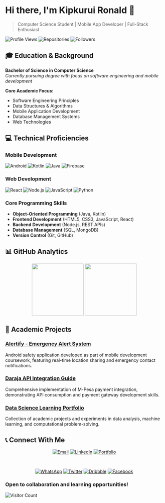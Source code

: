 # Hi there, I'm Kipkurui Ronald 👋

> Computer Science Student | Mobile App Developer | Full-Stack Enthusiast

![Profile Views](https://komarev.com/gh/username?color=blue&label=Profile+Views)
![Repositories](https://badgen.net/badge/Repositories/10%2B/blue)
![Followers](https://badgen.net/github/followers/KipkuruiRonald?color=blue)

## 🎓 Education & Background

**Bachelor of Science in Computer Science**  
*Currently pursuing degree with focus on software engineering and mobile development*

**Core Academic Focus:**
- Software Engineering Principles
- Data Structures & Algorithms
- Mobile Application Development
- Database Management Systems
- Web Technologies

## 💻 Technical Proficiencies

### Mobile Development
![Android](https://img.shields.io/badge/Android-3DDC84?style=for-the-badge&logo=android&logoColor=white)
![Kotlin](https://img.shields.io/badge/Kotlin-0095D5?style=for-the-badge&logo=kotlin&logoColor=white)
![Java](https://img.shields.io/badge/Java-ED8B00?style=for-the-badge&logo=java&logoColor=white)
![Firebase](https://img.shields.io/badge/Firebase-FFCA28?style=for-the-badge&logo=firebase&logoColor=white)

### Web Development
![React](https://img.shields.io/badge/React-20232A?style=for-the-badge&logo=react&logoColor=61DAFB)
![Node.js](https://img.shields.io/badge/Node.js-339933?style=for-the-badge&logo=nodedotjs&logoColor=white)
![JavaScript](https://img.shields.io/badge/JavaScript-F7DF1E?style=for-the-badge&logo=javascript&logoColor=black)
![Python](https://img.shields.io/badge/Python-3776AB?style=for-the-badge&logo=python&logoColor=white)

### Core Programming Skills
- **Object-Oriented Programming** (Java, Kotlin)
- **Frontend Development** (HTML5, CSS3, JavaScript, React)
- **Backend Development** (Node.js, REST APIs)
- **Database Management** (SQL, MongoDB)
- **Version Control** (Git, GitHub)

## 📊 GitHub Analytics

<p align="center">
  <img height="165em" src="https://github-readme-stats.vercel.app/api?username=KipkuruiRonald&show_icons=true&theme=default&hide_border=true&count_private=true" />
  <img height="165em" src="https://github-readme-stats.vercel.app/api/top-langs/?username=KipkuruiRonald&layout=compact&theme=default&hide_border=true" />
</p>

## 🚀 Academic Projects

### [Alertify - Emergency Alert System](https://github.com/KipkuruiRonald/alertify)
Android safety application developed as part of mobile development coursework, featuring real-time location sharing and emergency contact notifications.

### [Daraja API Integration Guide](https://github.com/KipkuruiRonald/daraja-api)
Comprehensive implementation of M-Pesa payment integration, demonstrating API consumption and payment gateway development skills.

### [Data Science Learning Portfolio](https://github.com/KipkuruiRonald/data-science)
Collection of academic projects and experiments in data analysis, machine learning, and computational problem-solving.

## 📞 Connect With Me

<div align="center">

[![Email](https://img.shields.io/badge/EMAIL-Contact%20Me-D14836?style=for-the-badge&logo=gmail&logoColor=white)](mailto:kipkuruireuben@gmail.com)
[![LinkedIn](https://img.shields.io/badge/LINKEDIN-Professional-0077B5?style=for-the-badge&logo=linkedin&logoColor=white)](https://linkedin.com/in/kipkurui-reuben)
[![Portfolio](https://img.shields.io/badge/PORTFOLIO-My%20Work-000000?style=for-the-badge&logo=google-chrome&logoColor=white)](https://kipkuruireuben.com)

<br>

[![WhatsApp](https://img.shields.io/badge/WHATSAPP-Collaborate-25D366?style=for-the-badge&logo=whatsapp&logoColor=white)](https://wa.me/254759455996)
[![Twitter](https://img.shields.io/badge/TWITTER-Follow%20Me-000000?style=for-the-badge&logo=x&logoColor=white)](https://twitter.com/kipkuruireuben)
[![Dribbble](https://img.shields.io/badge/DRIBBBLE-Designs-EA4C89?style=for-the-badge&logo=dribbble&logoColor=white)](https://dribbble.com/kipkuruireuben)
[![Facebook](https://img.shields.io/badge/FACEBOOK-Connect-1877F2?style=for-the-badge&logo=facebook&logoColor=white)](https://facebook.com/kipkuruireuben)

</div align="center">

### Open to collaboration and learning opportunities!

![Visitor Count](https://profile-counter.glitch.me/KipkuruiRonald/count.svg)

</div>
